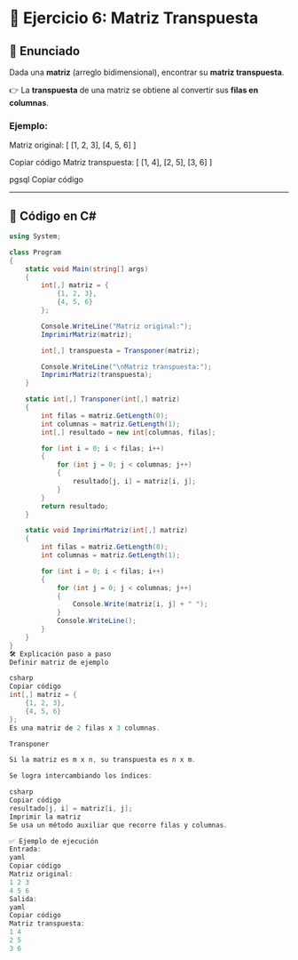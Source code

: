 # 📌 Ejercicio 6: Matriz Transpuesta

## 📖 Enunciado
Dada una **matriz** (arreglo bidimensional), encontrar su **matriz transpuesta**.  

👉 La **transpuesta** de una matriz se obtiene al convertir sus **filas en columnas**.  

### Ejemplo:
Matriz original:
[ [1, 2, 3],
[4, 5, 6] ]

Copiar código
Matriz transpuesta:
[ [1, 4],
[2, 5],
[3, 6] ]

pgsql
Copiar código

---

## 📌 Código en C#
```csharp
using System;

class Program
{
    static void Main(string[] args)
    {
        int[,] matriz = {
            {1, 2, 3},
            {4, 5, 6}
        };

        Console.WriteLine("Matriz original:");
        ImprimirMatriz(matriz);

        int[,] transpuesta = Transponer(matriz);

        Console.WriteLine("\nMatriz transpuesta:");
        ImprimirMatriz(transpuesta);
    }

    static int[,] Transponer(int[,] matriz)
    {
        int filas = matriz.GetLength(0);
        int columnas = matriz.GetLength(1);
        int[,] resultado = new int[columnas, filas];

        for (int i = 0; i < filas; i++)
        {
            for (int j = 0; j < columnas; j++)
            {
                resultado[j, i] = matriz[i, j];
            }
        }
        return resultado;
    }

    static void ImprimirMatriz(int[,] matriz)
    {
        int filas = matriz.GetLength(0);
        int columnas = matriz.GetLength(1);

        for (int i = 0; i < filas; i++)
        {
            for (int j = 0; j < columnas; j++)
            {
                Console.Write(matriz[i, j] + " ");
            }
            Console.WriteLine();
        }
    }
}
🛠️ Explicación paso a paso
Definir matriz de ejemplo

csharp
Copiar código
int[,] matriz = {
    {1, 2, 3},
    {4, 5, 6}
};
Es una matriz de 2 filas x 3 columnas.

Transponer

Si la matriz es m x n, su transpuesta es n x m.

Se logra intercambiando los índices:

csharp
Copiar código
resultado[j, i] = matriz[i, j];
Imprimir la matriz
Se usa un método auxiliar que recorre filas y columnas.

✅ Ejemplo de ejecución
Entrada:
yaml
Copiar código
Matriz original:
1 2 3
4 5 6
Salida:
yaml
Copiar código
Matriz transpuesta:
1 4
2 5
3 6 